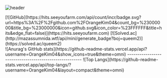 ![header](https://capsule-render.vercel.app/api?type=waving&color=auto&height=300&section=header&text=Be%20patient&fontSize=90)
<div>
[![GitHub](https://hits.seeyoufarm.com/api/count/incr/badge.svg?url=https%3A%2F%2Fgithub.com%2FOrangeKim04&count_bg=%23000000&title_bg=%23000000&icon=github.svg&icon_color=%23FFFFFF&title=hits&edge_flat=false)](https://hits.seeyoufarm.com)
[![Solved.ac](http://mazassumnida.wtf/api/mini/generate_badge?boj=queem2)](https://solved.ac/queem2)
</div>
![Anurag's GitHub stats](https://github-readme-stats.vercel.app/api?username=OrangeKim04&show_icons=true&theme=omni)
-------------------------------------------------------
![Top Langs](https://github-readme-stats.vercel.app/api/top-langs/?username=OrangeKim04&layout=compact&theme=omni)

